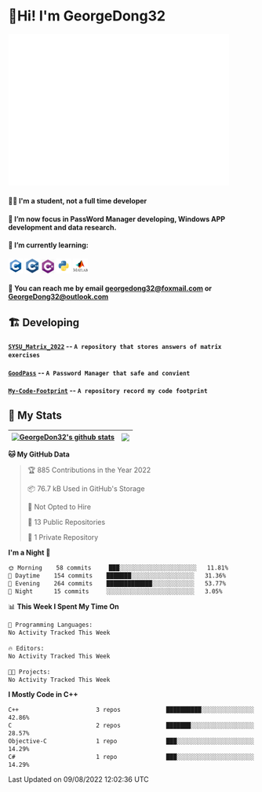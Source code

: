 # 👋Hi! I'm GeorgeDong32
<img width="450" alt="my-commit-calendar" src="https://github.com/GeorgeDong32/GeorgeDong32/blob/main/metrics.plugin.isocalendar.svg" >

#### 🧑‍🎓 I'm a student, not a full time developer
#### 👀 I’m now focus in PassWord Manager developing, Windows APP development and data research. 
#### 📖 I’m currently learning:
   <code><img height="30" alt="C" src="https://raw.githubusercontent.com/github/explore/f3e22f0dca2be955676bc70d6214b95b13354ee8/topics/c/c.png"></code>
   <code><img height="30" alt="C++" src="https://raw.githubusercontent.com/github/explore/180320cffc25f4ed1bbdfd33d4db3a66eeeeb358/topics/cpp/cpp.png"></code>
   <code><img height="28" alt="C#" src="https://github.com/GeorgeDong32/GeorgeDong32/blob/main/C%23Logo.png"></code>
   <code><img height="30" alt="Python" src="https://raw.githubusercontent.com/github/explore/80688e429a7d4ef2fca1e82350fe8e3517d3494d/topics/python/python.png"></code>
   <code><img height="30" alt="Matlab" src="https://raw.githubusercontent.com/github/explore/80688e429a7d4ef2fca1e82350fe8e3517d3494d/topics/matlab/matlab.png"></code>
#### 💬 You can reach me by email georgedong32@foxmail.com or GeorgeDong32@outlook.com

## 🏗️ Developing
#### [`SYSU_Matrix_2022`](https://github.com/GeorgeDong32/SYSU_Matrix_2022) -- `A repository that stores answers of matrix exercises`
#### [`GoodPass`](https://github.com/GeorgeDong32/GoodPass) -- `A Password Manager that safe and convient`
#### [`My-Code-Footprint`](https://github.com/GeorgeDong32/My-Code-Footprint) -- `A repository record my code footprint`
## 🚀 My Stats

| <a href="https://github.com/GeorgeDong32/github-readme-stats"><img align="center" src="https://github-readme-stats-one-topaz-92.vercel.app/api?username=GeorgeDong32&show_icons=true&bg_color=45,34558b,FFFFFF&title_color=FFFFFF&icon_color=F5DF4D&hide_border=1" alt="GeorgeDon32's github stats" /></a> | <a href="https://github.com/GeorgeDong32/github-readme-stats"><img align="center" height="192" src="https://github-readme-stats-one-topaz-92.vercel.app/api/top-langs/?username=GeorgeDong32&layout=compact&bg_color=45,FFFFFF,34558b&title_color=555555&hide_border=1" /></a> |
| ------------- | ------------- |


<!--START_SECTION:waka-->
**🐱 My GitHub Data** 

> 🏆 885 Contributions in the Year 2022
 > 
> 📦 76.7 kB Used in GitHub's Storage 
 > 
> 🚫 Not Opted to Hire
 > 
> 📜 13 Public Repositories 
 > 
> 🔑 1 Private Repository 
 > 
**I'm a Night 🦉** 

```text
🌞 Morning    58 commits     ███░░░░░░░░░░░░░░░░░░░░░░   11.81% 
🌆 Daytime    154 commits    ███████░░░░░░░░░░░░░░░░░░   31.36% 
🌃 Evening    264 commits    █████████████░░░░░░░░░░░░   53.77% 
🌙 Night      15 commits     ░░░░░░░░░░░░░░░░░░░░░░░░░   3.05%

```


📊 **This Week I Spent My Time On** 

```text
💬 Programming Languages: 
No Activity Tracked This Week

🔥 Editors: 
No Activity Tracked This Week

🐱‍💻 Projects: 
No Activity Tracked This Week

```

**I Mostly Code in C++** 

```text
C++                      3 repos             ██████████░░░░░░░░░░░░░░░   42.86% 
C                        2 repos             ███████░░░░░░░░░░░░░░░░░░   28.57% 
Objective-C              1 repo              ███░░░░░░░░░░░░░░░░░░░░░░   14.29% 
C#                       1 repo              ███░░░░░░░░░░░░░░░░░░░░░░   14.29%

```



 Last Updated on 09/08/2022 12:02:36 UTC
<!--END_SECTION:waka-->

